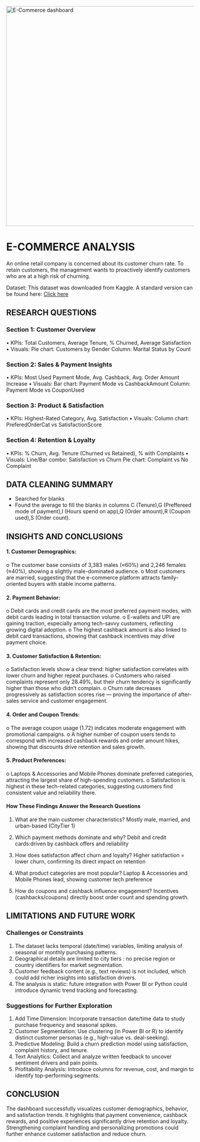 <img width="1302" height="591" alt="E-Commerce dashboard" src="https://github.com/user-attachments/assets/c1510830-7a15-422d-bc1a-74a5e1a807d8" />

# E-COMMERCE ANALYSIS
An online retail company is concerned about its customer churn rate. To retain customers, the management wants to proactively identify customers who are at a high risk of churning.

Dataset: This dataset was downloaded from Kaggle. A standard version can be found here: [Click here](https://www.kaggle.com/datasets/ankitverma2010/ecommerce-customer-churn-analysis-and-prediction)

## RESEARCH QUESTIONS

### Section 1: Customer Overview
•	KPIs: Total Customers, Average Tenure, % Churned, Average Satisfaction
•	Visuals:
Pie chart: Customers by Gender
Column: Marital Status by Count

### Section 2: Sales & Payment Insights
•	KPIs: Most Used Payment Mode, Avg. Cashback, Avg. Order Amount Increase
•	Visuals:
Bar chart: Payment Mode vs CashbackAmount
Column: Payment Mode vs CouponUsed

### Section 3: Product & Satisfaction
•	KPIs: Highest-Rated Category, Avg. Satisfaction
•	Visuals:
Column chart: PreferedOrderCat vs SatisfactionScore

### Section 4: Retention & Loyalty
•	KPIs: % Churn, Avg. Tenure (Churned vs Retained), % with Complaints
•	Visuals:
Line/Bar combo: Satisfaction vs Churn
Pie chart: Complaint vs No Complaint

## DATA CLEANING SUMMARY

-	Searched for blanks
-	Found the average to fill the  blanks in columns C (Tenure),G (Preffereed mode of payment),I (Hours spend on app),Q (Order amount),R (Coupon used),S (Order count).

## INSIGHTS AND CONCLUSIONS

#### 1.	Customer Demographics:
o	The customer base consists of 3,383 males (≈60%) and 2,246 females (≈40%), showing a slightly male-dominated audience.
o	Most customers are married, suggesting that the e-commerce platform attracts family-oriented buyers with stable income patterns.
#### 2.	Payment Behavior:
o	Debit cards and credit cards are the most preferred payment modes, with debit cards leading in total transaction volume.
o	E-wallets and UPI are gaining traction, especially among tech-savvy customers, reflecting growing digital adoption.
o	The highest cashback amount is also linked to debit card transactions, showing that cashback incentives may drive payment choice.
#### 3.	Customer Satisfaction & Retention:
o	Satisfaction levels show a clear trend: higher satisfaction correlates with lower churn and higher repeat purchases.
o	Customers who raised complaints represent only 28.49%, but their churn tendency is significantly higher than those who didn’t complain.
o	Churn rate decreases progressively as satisfaction scores rise — proving the importance of after-sales service and customer engagement.
#### 4.	Order and Coupon Trends:
o	The average coupon usage (1.72) indicates moderate engagement with promotional campaigns.
o	A higher number of coupon users tends to correspond with increased cashback rewards and order amount hikes, showing that discounts drive retention and sales growth.
#### 5.	Product Preferences:
o	Laptops & Accessories and Mobile Phones dominate preferred categories, attracting the largest share of high-spending customers.
o	Satisfaction is highest in these tech-related categories, suggesting customers find consistent value and reliability there.

#### How These Findings Answer the Research Questions

1.	What are the main customer characteristics?
Mostly male, married, and urban-based (CityTier 1)

2.	Which payment methods dominate and why?
Debit and credit cards:driven by cashback offers and reliability

3.	How does satisfaction affect churn and loyalty?
Higher satisfaction = lower churn, confirming its direct impact on retention

4.	What product categories are most popular?
Laptop & Accessories and Mobile Phones lead, showing customer tech preference

5.	How do coupons and cashback influence engagement?
Incentives (cashbacks/coupons) directly boost order count and spending growth.

## LIMITATIONS AND FUTURE WORK
### Challenges or Constraints
1.	The dataset lacks temporal (date/time) variables, limiting analysis of seasonal or monthly purchasing patterns.
2.	Geographical details are limited to city tiers : no precise region or country identifiers for market segmentation.
3.	Customer feedback content (e.g., text reviews) is not included, which could add richer insights into satisfaction drivers.
4.	The analysis is static: future integration with Power BI or Python could introduce dynamic trend tracking and forecasting.

### Suggestions for Further Exploration
1.	Add Time Dimension: Incorporate transaction date/time data to study purchase frequency and seasonal spikes.
2.	Customer Segmentation: Use clustering (in Power BI or R) to identify distinct customer personas (e.g., high-value vs. deal-seeking).
3.	Predictive Modeling: Build a churn prediction model using satisfaction, complaint history, and tenure.
4.	Text Analytics: Collect and analyze written feedback to uncover sentiment drivers and pain points.
5.	Profitability Analysis: Introduce columns for revenue, cost, and margin to identify top-performing segments.

## CONCLUSION

The dashboard successfully visualizes customer demographics, behavior, and satisfaction trends. 
It highlights that payment convenience, cashback rewards, and positive experiences significantly drive retention and loyalty. 
Strengthening complaint handling and personalizing promotions could further enhance customer satisfaction and reduce churn.


